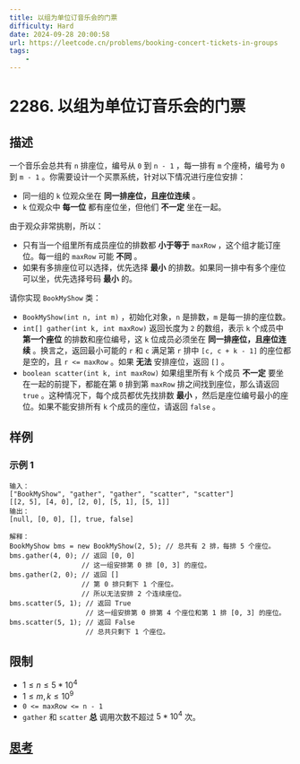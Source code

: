 ```yaml
---
title: 以组为单位订音乐会的门票
difficulty: Hard
date: 2024-09-28 20:00:58
url: https://leetcode.cn/problems/booking-concert-tickets-in-groups
tags:
    - 
---
```

# 2286. 以组为单位订音乐会的门票

## 描述

一个音乐会总共有 `n` 排座位，编号从 `0` 到 `n - 1` ，每一排有 `m` 个座椅，编号为 `0` 到 `m - 1` 。你需要设计一个买票系统，针对以下情况进行座位安排：

- 同一组的 `k` 位观众坐在 **同一排座位，且座位连续** 。
- `k` 位观众中 **每一位** 都有座位坐，但他们 **不一定** 坐在一起。

由于观众非常挑剔，所以：

- 只有当一个组里所有成员座位的排数都 **小于等于** `maxRow` ，这个组才能订座位。每一组的 `maxRow` 可能 **不同** 。
- 如果有多排座位可以选择，优先选择 **最小** 的排数。如果同一排中有多个座位可以坐，优先选择号码 **最小** 的。

请你实现 `BookMyShow` 类：

- `BookMyShow(int n, int m)` ，初始化对象，`n` 是排数，`m` 是每一排的座位数。
- `int[] gather(int k, int maxRow)` 返回长度为 `2` 的数组，表示 `k` 个成员中 **第一个座位** 的排数和座位编号，这 `k` 位成员必须坐在 **同一排座位，且座位连续** 。换言之，返回最小可能的 `r` 和 `c` 满足第 `r` 排中 `[c, c + k - 1]` 的座位都是空的，且 `r <= maxRow` 。如果 **无法** 安排座位，返回 `[]` 。
- `boolean scatter(int k, int maxRow)` 如果组里所有 `k` 个成员 **不一定** 要坐在一起的前提下，都能在第 `0` 排到第 `maxRow` 排之间找到座位，那么请返回 `true` 。这种情况下，每个成员都优先找排数 **最小** ，然后是座位编号最小的座位。如果不能安排所有 `k` 个成员的座位，请返回 `false` 。

## 样例
### 示例 1

```
输入：
["BookMyShow", "gather", "gather", "scatter", "scatter"]
[[2, 5], [4, 0], [2, 0], [5, 1], [5, 1]]
输出：
[null, [0, 0], [], true, false]

解释：
BookMyShow bms = new BookMyShow(2, 5); // 总共有 2 排，每排 5 个座位。
bms.gather(4, 0); // 返回 [0, 0]
                  // 这一组安排第 0 排 [0, 3] 的座位。
bms.gather(2, 0); // 返回 []
                  // 第 0 排只剩下 1 个座位。
                  // 所以无法安排 2 个连续座位。
bms.scatter(5, 1); // 返回 True
                   // 这一组安排第 0 排第 4 个座位和第 1 排 [0, 3] 的座位。
bms.scatter(5, 1); // 返回 False
                   // 总共只剩下 1 个座位。
```

## 限制

- $1 \le n \le 5 * 10^{4}$
- $1 \le m, k \le 10^{9}$
- `0 <= maxRow <= n - 1`
- `gather` 和 `scatter` **总** 调用次数不超过 $5 * 10^{4}$ 次。


## [思考](code.cpp)

